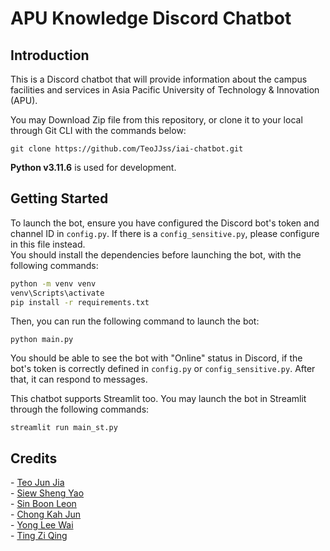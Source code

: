 <h1>APU Knowledge Discord Chatbot</h1>
<h2>Introduction</h2>
This is a Discord chatbot that will provide information about the campus facilities and services in Asia Pacific University of Technology & Innovation (APU).  

You may Download Zip file from this repository, or clone it to your local through Git CLI with the commands below:  
```git
git clone https://github.com/TeoJJss/iai-chatbot.git
```  
<b>Python v3.11.6</b> is used for development.  

<h2>Getting Started</h2>

To launch the bot, ensure you have configured the Discord bot's token and channel ID in `config.py`. If there is a `config_sensitive.py`, please configure in this file instead.  
You should install the dependencies before launching the bot, with the following commands:    
```bash
python -m venv venv
venv\Scripts\activate
pip install -r requirements.txt
```
Then, you can run the following command to launch the bot:
```
python main.py
```
You should be able to see the bot with "Online" status in Discord, if the bot's token is correctly defined in `config.py` or `config_sensitive.py`. After that, it can respond to messages.  

This chatbot supports Streamlit too. You may launch the bot in Streamlit through the following commands:  
```
streamlit run main_st.py
```
<h2>Credits</h2>
- <a href="https://github.com/TeoJJss">Teo Jun Jia</a><br>
- <a href="https://github.com/shengyaosiew">Siew Sheng Yao</a><br>
- <a href="https://github.com/Lonelywolf88">Sin Boon Leon</a><br>
- <a href="https://github.com/DamienCKj2812">Chong Kah Jun</a><br>
- <a href="https://github.com/ysolo01">Yong Lee Wai</a><br>
- <a href="https://github.com/omeowrice">Ting Zi Qing</a>